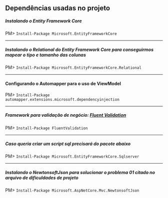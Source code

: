 ## Dependências usadas no projeto

##### Instalando o Entity Framework Core

PM> `Install-Package Microsoft.EntityFrameworkCore`


------------


##### Instalando o Relational do Entity Framework Core para conseguirmos mapear o tipo e tamanho das colunas

PM> `Install-Package Microsoft.EntityFrameworkCore.Relational`


------------


#### Configurando o Automapper para o uso de ViewModel

PM> `Install-Package automapper.extensions.microsoft.dependencyinjection`


------------


##### Framework para validação de negócio: [Fluent Validation](http://https://docs.fluentvalidation.net/en/latest/installation.html "Fluent Validation")

PM> `Install-Package FluentValidation`


------------


##### Caso queria criar um script sql precisará do pacote abaixo

PM> `Install-Package Microsoft.EntityFrameworkCore.Sqlserver`


------------


##### Instalando o NewtonsoftJson para solucionar o problema 01 citado no arquivo de dificuldades de projeto

PM> `Install-Package Microsoft.AspNetCore.Mvc.NewtonsoftJson`


